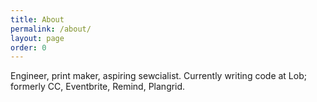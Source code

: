 ```yaml
---
title: About
permalink: /about/
layout: page
order: 0
---
```


Engineer, print maker, aspiring sewcialist. Currently writing code at Lob; formerly CC, Eventbrite, Remind, Plangrid.
